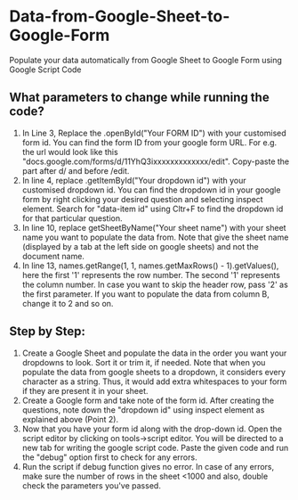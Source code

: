 # Data-from-Google-Sheet-to-Google-Form
Populate your data automatically from Google Sheet to Google Form using Google Script Code
## What parameters to change while running the code?
1. In Line 3, Replace the .openById("Your FORM ID") with your customised form id. You can find the form ID from your google form URL. For e.g. the url would look like this "docs.google.com/forms/d/11YhQ3ixxxxxxxxxxxxx/edit". Copy-paste the part after d/ and before /edit.
2. In line 4, replace .getItemById("Your dropdown id") with your customised dropdown id. You can find the dropdown id in your google form by right clicking your desired question and selecting inspect element. Search for "data-item id" using Cltr+F to find the dropdown id for that particular question.
3. In line 10, replace getSheetByName("Your sheet name") with your sheet name you want to populate the data from. Note that give the sheet name (displayed by a tab at the left side on google sheets) and not the document name.
4. In line 13, names.getRange(1, 1, names.getMaxRows() - 1).getValues(), here the first '1' represents the row number. The second '1' represents the column number. In case you want to skip the header row, pass '2' as the first parameter. If you want to populate the data from column B, change it to 2 and so on.
## Step by Step:
1. Create a Google Sheet and populate the data in the order you want your dropdowns to look. Sort it or trim it, if needed. Note that when you populate the data from google sheets to a dropdown, it considers every character as a string. Thus, it would add extra whitespaces to your form if they are present it in your sheet. 
2. Create a Google form and take note of the form id. After creating the questions, note down the "dropdown id" using inspect element as explained above (Point 2).
3. Now that you have your form id along with the drop-down id. Open the script editor by clicking on tools->script editor. You will be directed to a new tab for writing the google script code. Paste the given code and run the "debug" option first to check for any errors.
4. Run the script if debug function gives no error. In case of any errors, make sure the number of rows in the sheet <1000 and also, double check the parameters you've passed.
